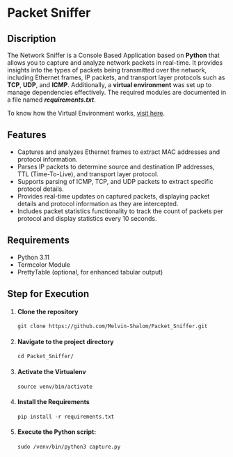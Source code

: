 <h1>Packet Sniffer</h1>

<h2>Discription</h2>
<p>The Network Sniffer is a Console Based Application based on <strong>Python</strong> that allows you to capture and analyze network packets in real-time. It provides insights into the types of packets being transmitted over the network, including Ethernet frames, IP packets, and transport layer protocols such as <strong>TCP</strong>, <strong>UDP</strong>, and <strong>ICMP</strong>. Additionally, a <strong>virtual environment</strong> was set up to manage dependencies effectively. The required modules are documented in a file named <strong><em>requirements.txt</em></strong>.
</p>

<p>To know how the Virtual Environment works, <a href="https://www.freecodecamp.org/news/how-to-setup-virtual-environments-in-python/" target="_blank">visit here</a>.</p>

<h2>Features</h2>
<ul>
	<li>Captures and analyzes Ethernet frames to extract MAC addresses and protocol information.</li>
	<li>Parses IP packets to determine source and destination IP addresses, TTL (Time-To-Live), and transport layer protocol.</li>
	<li>Supports parsing of ICMP, TCP, and UDP packets to extract specific protocol details.</li>
	<li>Provides real-time updates on captured packets, displaying packet details and protocol information as they are intercepted.</li>
	<li>Includes packet statistics functionality to track the count of packets per protocol and display statistics every 10 seconds.</li>
</ul>

<h2>Requirements</h2>
<ul>
	<li>Python 3.11</li>
	<li>Termcolor Module</li>
	<li>PrettyTable (optional, for enhanced tabular output)</li>
</ul>

<h2>Step for Execution</h2>
<ol>
	<li>
		<h4>Clone the repository</h4>
		<code>git clone https://github.com/Melvin-Shalom/Packet_Sniffer.git</code><br>
	</li>
	<li>
		<h4>Navigate to the project directory</h4>
		<code>cd Packet_Sniffer/</code>
	</li>
	<li>
		<h4>Activate the Virtualenv</h4>
		<code>source venv/bin/activate</code>
	</li>
	<li>
		<h4>Install the Requirements</h4>
		<code>pip install -r requirements.txt</code>
	</li>
	<li>
		<h4>Execute the Python script:</h4>
		<code>sudo /venv/bin/python3 capture.py</code>
	</li>
</ol>
